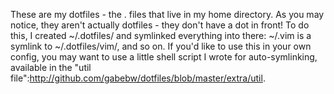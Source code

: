 These are my dotfiles - the .<whatever> files that live in my home directory.
As you may notice, they aren't actually dotfiles - they don't have a dot in front! To do this, I created ~/.dotfiles/ and symlinked everything into there: ~/.vim is a symlink to ~/.dotfiles/vim/, and so on.
If you'd like to use this in your own config, you may want to use a little shell script I wrote for auto-symlinking, available in the "util file":http://github.com/gabebw/dotfiles/blob/master/extra/util.
